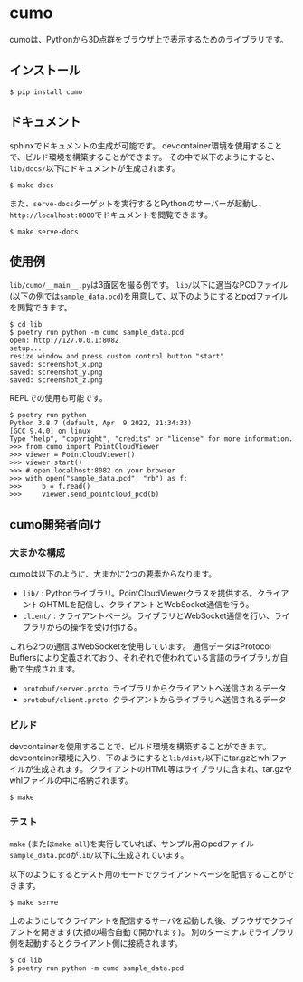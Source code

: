 # cumo

cumoは、Pythonから3D点群をブラウザ上で表示するためのライブラリです。

## インストール

```console
$ pip install cumo
```

## ドキュメント

sphinxでドキュメントの生成が可能です。
devcontainer環境を使用することで、ビルド環境を構築することができます。
その中で以下のようにすると、`lib/docs/`以下にドキュメントが生成されます。

```console
$ make docs
```

また、`serve-docs`ターゲットを実行するとPythonのサーバーが起動し、`http://localhost:8000`でドキュメントを閲覧できます。

```console
$ make serve-docs
```

## 使用例

`lib/cumo/__main__.py`は3面図を撮る例です。
`lib/`以下に適当なPCDファイル(以下の例では`sample_data.pcd`)を用意して、以下のようにするとpcdファイルを閲覧できます。

```console
$ cd lib
$ poetry run python -m cumo sample_data.pcd
open: http://127.0.0.1:8082
setup...
resize window and press custom control button "start"
saved: screenshot_x.png
saved: screenshot_y.png
saved: screenshot_z.png
```

REPLでの使用も可能です。

```console
$ poetry run python
Python 3.8.7 (default, Apr  9 2022, 21:34:33)
[GCC 9.4.0] on linux
Type "help", "copyright", "credits" or "license" for more information.
>>> from cumo import PointCloudViewer
>>> viewer = PointCloudViewer()
>>> viewer.start()
>>> # open localhost:8082 on your browser
>>> with open("sample_data.pcd", "rb") as f:
>>>     b = f.read()
>>>     viewer.send_pointcloud_pcd(b)
```

## cumo開発者向け

### 大まかな構成

cumoは以下のように、大まかに2つの要素からなります。

- `lib/` : Pythonライブラリ。PointCloudViewerクラスを提供する。クライアントのHTMLを配信し、クライアントとWebSocket通信を行う。
- `client/` : クライアントページ。ライブラリとWebSocket通信を行い、ライブラリからの操作を受け付ける。

これら2つの通信はWebSocketを使用しています。
通信データはProtocol Buffersにより定義されており、それぞれで使われている言語のライブラリが自動で生成されます。

- `protobuf/server.proto`: ライブラリからクライアントへ送信されるデータ
- `protobuf/client.proto`: クライアントからライブラリへ送信されるデータ

### ビルド

devcontainerを使用することで、ビルド環境を構築することができます。
devcontainer環境に入り、下のようにすると`lib/dist/`以下にtar.gzとwhlファイルが生成されます。
クライアントのHTML等はライブラリに含まれ、tar.gzやwhlファイルの中に格納されます。

```console
$ make
```

### テスト

`make` (または`make all`)を実行していれば、サンプル用のpcdファイル`sample_data.pcd`が`lib/`以下に生成されています。

以下のようにするとテスト用のモードでクライアントページを配信することができます。

```console
$ make serve
```

上のようにしてクライアントを配信するサーバを起動した後、ブラウザでクライアントを開きます(大抵の場合自動で開かれます)。
別のターミナルでライブラリ側を起動するとクライアント側に接続されます。

```console
$ cd lib
$ poetry run python -m cumo sample_data.pcd
```
